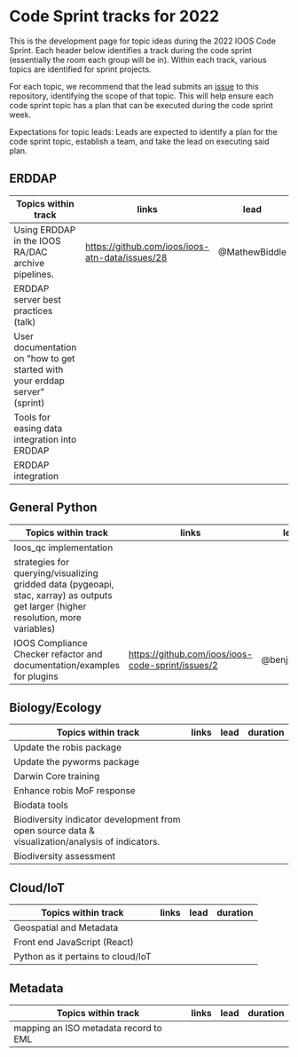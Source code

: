 # Code Sprint tracks for 2022

This is the development page for topic ideas during the 2022 IOOS Code Sprint. Each header below identifies a track during the code sprint (essentially the room each group will be in). Within each track, various topics are identified for sprint projects.

For each topic, we recommend that the lead submits an [issue](https://github.com/ioos/ioos-code-sprint/issues/new?assignees=&labels=&template=code-sprint-project-proposal.md&title=Project+title) to this repository, identifying the scope of that topic. This will help ensure each code sprint topic has a plan that can be executed during the code sprint week. 

Expectations for topic leads: Leads are expected to identify a plan for the code sprint topic, establish a team, and take the lead on executing said plan. 

## ERDDAP
|**Topics within track**|**links**|**lead**|**duration**|
|---------------|---------|--------|------|
| Using ERDDAP in the IOOS RA/DAC archive pipelines. | https://github.com/ioos/ioos-atn-data/issues/28 | @MathewBiddle | 6 hrs? |
| ERDDAP server best practices (talk) |  |  |  |
| User documentation on "how to get started with your erddap server" (sprint) |  |  |  |
| Tools for easing data integration into ERDDAP |  |  |  |
| ERDDAP integration |  |  |  |

## General Python
|**Topics within track**|**links**|**lead**|**duration**|
|---------------|---------|--------|-----|
| Ioos_qc implementation |  |  |  |
| strategies for querying/visualizing gridded data (pygeoapi, stac, xarray) as outputs get larger (higher resolution, more variables) |  |  |  |
| IOOS Compliance Checker refactor and documentation/examples for plugins | https://github.com/ioos/ioos-code-sprint/issues/2 | @benjwadams | | 


## Biology/Ecology
|**Topics within track**|**links**|**lead**|**duration**|
|---------------|---------|--------|-----|
| Update the robis package |  |  |  |
| Update the pyworms package |  |  |  |
| Darwin Core training |  |  |  |
| Enhance robis MoF response |  |  |  |
| Biodata tools |  |  |  |
| Biodiversity indicator development from open source data & visualization/analysis of indicators. |  |  |  |
| Biodiversity assessment |  |  |  |

## Cloud/IoT
|**Topics within track**|**links**|**lead**|**duration**|
|---------------|---------|--------|----|
| Geospatial and Metadata |  |  |  |
| Front end JavaScript (React) |  |  |  |
| Python as it pertains to cloud/IoT |  |  |  |

## Metadata
|**Topics within track**|**links**|**lead**|**duration**|
|---------------|---------|--------|-----|
| mapping an ISO metadata record to EML |  |  |  |
